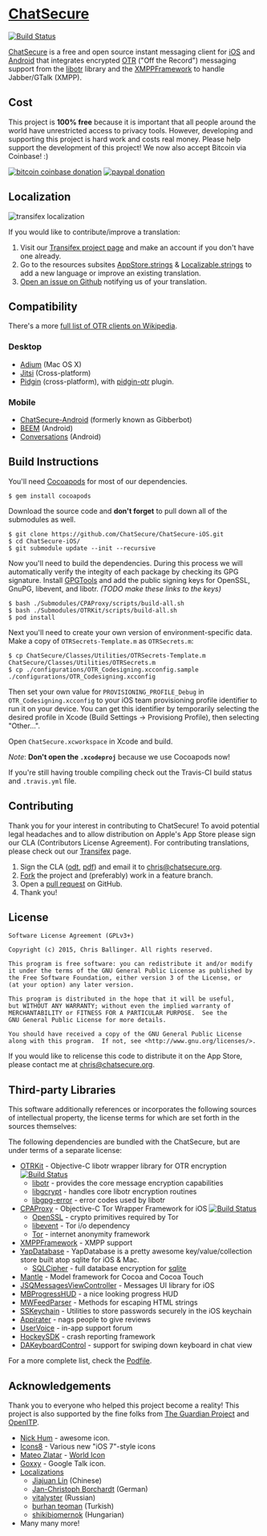 # [ChatSecure](https://github.com/ChatSecure/ChatSecure-iOS)

[![Build Status](https://travis-ci.org/ChatSecure/ChatSecure-iOS.svg?branch=master)](https://travis-ci.org/ChatSecure/ChatSecure-iOS)

[ChatSecure](https://chatsecure.org) is a free and open source instant messaging client for [iOS](https://itunes.apple.com/us/app/chatsecure/id464200063) and [Android](https://play.google.com/store/apps/details?id=info.guardianproject.otr.app.im&hl=en) that integrates encrypted [OTR](https://en.wikipedia.org/wiki/ChatSecure_Messaging) ("Off the Record") messaging support from the [libotr](https://otr.cypherpunks.ca/) library and the [XMPPFramework](https://github.com/robbiehanson/XMPPFramework/) to handle Jabber/GTalk (XMPP).


## Cost

This project is **100% free** because it is important that all people around the world have unrestricted access to privacy tools.
However, developing and supporting this project is hard work and costs real money. Please help support the development of this project! We now also accept Bitcoin via Coinbase! :)

[![bitcoin coinbase donation](https://chatsecure.org/images/bitcoin_donate.png)](https://coinbase.com/checkouts/1cf35f00d722205726f50b940786c413) [![paypal donation](https://chatsecure.org/images/paypal_donate.png)](https://www.paypal.com/cgi-bin/webscr?cmd=_s-xclick&hosted_button_id=XRBHJ9AX5VWNA) 


## Localization


![transifex localization](https://www.transifex.com/projects/p/chatsecure/resource/strings/chart/image_png)

If you would like to contribute/improve a translation:

 1. Visit our [Transifex project page](https://www.transifex.net/projects/p/chatsecure/) and make an account if you don't have one already.
 2. Go to the resources subsites [AppStore.strings](https://www.transifex.net/projects/p/chatsecure/resource/appstorestrings/) & [Localizable.strings](https://www.transifex.net/projects/p/chatsecure/resource/strings/) to add a new language or improve an existing translation. 
 3. [Open an issue on Github](https://github.com/ChatSecure/ChatSecure-iOS/issues) notifying us of your translation.



## Compatibility


There's a more [full list of OTR clients on Wikipedia](https://en.wikipedia.org/wiki/Off-the-Record_Messaging#Client_support).


### Desktop

* [Adium](https://adium.im/) (Mac OS X)
* [Jitsi](https://jitsi.org) (Cross-platform)
* [Pidgin](https://pidgin.im/) (cross-platform), with [pidgin-otr](https://otr.cypherpunks.ca/index.php#downloads) plugin.

### Mobile

* [ChatSecure-Android](https://guardianproject.info/apps/chatsecure/) (formerly known as Gibberbot)
* [BEEM](http://beem-project.com/projects/beem) (Android)
* [Conversations](https://github.com/siacs/Conversations) (Android)

## Build Instructions

You'll need [Cocoapods](http://cocoapods.org) for most of our dependencies.
    
    $ gem install cocoapods
    
Download the source code and **don't forget** to pull down all of the submodules as well.

    $ git clone https://github.com/ChatSecure/ChatSecure-iOS.git
    $ cd ChatSecure-iOS/
    $ git submodule update --init --recursive
    
Now you'll need to build the dependencies. During this process we will automatically verify the integity of each package by checking its GPG signature. Install [GPGTools](https://gpgtools.org) and add the public signing keys for OpenSSL, GnuPG, libevent, and libotr. *(TODO make these links to the keys)*
    
    $ bash ./Submodules/CPAProxy/scripts/build-all.sh
    $ bash ./Submodules/OTRKit/scripts/build-all.sh
    $ pod install
    
Next you'll need to create your own version of environment-specific data. Make a copy of `OTRSecrets-Template.m` as `OTRSecrets.m`:

    $ cp ChatSecure/Classes/Utilities/OTRSecrets-Template.m ChatSecure/Classes/Utilities/OTRSecrets.m
    $ cp ./configurations/OTR_Codesigning.xcconfig.sample ./configurations/OTR_Codesigning.xcconfig
    
Then set your own value for `PROVISIONING_PROFILE_Debug` in `OTR_Codesigning.xcconfig` to your iOS team provisioning profile identifier to run it on your device. You can get this identifier by temporarily selecting the desired profile in Xcode (Build Settings -> Provisiong Profile), then selecting "Other...".

Open `ChatSecure.xcworkspace` in Xcode and build. 

*Note*: **Don't open the `.xcodeproj`** because we use Cocoapods now!

If you're still having trouble compiling check out the Travis-CI build status and `.travis.yml` file.

## Contributing

Thank you for your interest in contributing to ChatSecure! To avoid potential legal headaches and to allow distribution on Apple's App Store please sign our CLA (Contributors License Agreement). For contributing translations, please check out our [Transifex](https://www.transifex.com/projects/p/chatsecure/) page.

1. Sign the CLA ([odt](https://github.com/ChatSecure/ChatSecure-iOS/raw/master/media/contributing/CLA.odt), [pdf](https://github.com/ChatSecure/ChatSecure-iOS/raw/master/media/contributing/CLA.pdf)) and email it to [chris@chatsecure.org](mailto:chris@chatsecure.org).
2. [Fork](https://github.com/ChatSecure/ChatSecure-iOS/fork) the project and (preferably) work in a feature branch.
3. Open a [pull request](https://github.com/ChatSecure/ChatSecure-ios/pulls) on GitHub.
4. Thank you!

## License


	Software License Agreement (GPLv3+)
	
	Copyright (c) 2015, Chris Ballinger. All rights reserved.
	
	This program is free software: you can redistribute it and/or modify
	it under the terms of the GNU General Public License as published by
	the Free Software Foundation, either version 3 of the License, or
	(at your option) any later version.
	
	This program is distributed in the hope that it will be useful,
	but WITHOUT ANY WARRANTY; without even the implied warranty of
	MERCHANTABILITY or FITNESS FOR A PARTICULAR PURPOSE.  See the
	GNU General Public License for more details.
	
	You should have received a copy of the GNU General Public License
	along with this program.  If not, see <http://www.gnu.org/licenses/>.

If you would like to relicense this code to distribute it on the App Store, 
please contact me at [chris@chatsecure.org](mailto:chris@chatsecure.org).

## Third-party Libraries

This software additionally references or incorporates the following sources
of intellectual property, the license terms for which are set forth
in the sources themselves:

The following dependencies are bundled with the ChatSecure, but are under
terms of a separate license:

* [OTRKit](https://github.com/chatsecure/otrkit) - Objective-C libotr wrapper library for OTR encryption [![Build Status](https://travis-ci.org/ChatSecure/OTRKit.svg?branch=master)](https://travis-ci.org/ChatSecure/OTRKit)
	* [libotr](https://otr.cypherpunks.ca/) - provides the core message encryption capabilities
	* [libgcrypt](https://www.gnu.org/software/libgcrypt/) - handles core libotr encryption routines
	* [libgpg-error](http://www.gnupg.org/related_software/libgpg-error/) - error codes used by libotr
* [CPAProxy](https://github.com/ursachec/CPAProxy) - Objective-C Tor Wrapper Framework for iOS [![Build Status](https://travis-ci.org/ursachec/CPAProxy.svg?branch=master)](https://travis-ci.org/ursachec/CPAProxy)
	* [OpenSSL](https://www.openssl.org) - crypto primitives required by Tor
	* [libevent](http://libevent.org) - Tor i/o dependency
	* [Tor](https://www.torproject.org) - internet anonymity framework 
* [XMPPFramework](https://github.com/robbiehanson/XMPPFramework) - XMPP support
* [YapDatabase](https://github.com/yapstudios/YapDatabase) - YapDatabase is a pretty awesome key/value/collection store built atop sqlite for iOS & Mac.
	* [SQLCipher](https://www.zetetic.net/sqlcipher/) - full database encryption for [sqlite](http://sqlite.org)
* [Mantle](https://github.com/mantle/mantle) - Model framework for Cocoa and Cocoa Touch
* [JSQMessagesViewController](https://github.com/jessesquires/JSQMessagesViewController) - Messages UI library for iOS
* [MBProgressHUD](https://github.com/jdg/MBProgressHUD) - a nice looking progress HUD
* [MWFeedParser](https://github.com/mwaterfall/MWFeedParser) - Methods for escaping HTML strings
* [SSKeychain](https://github.com/soffes/sskeychain) - Utilities to store passwords securely in the iOS keychain
* [Appirater](https://github.com/arashpayan/appirater) - nags people to give reviews
* [UserVoice](https://www.uservoice.com/) - in-app support forum
* [HockeySDK](https://github.com/bitstadium/HockeySDK-iOS) - crash reporting framework
* [DAKeyboardControl](https://github.com/danielamitay/DAKeyboardControl) - support for swiping down keyboard in chat view

For a more complete list, check the [Podfile](https://github.com/ChatSecure/ChatSecure-iOS/blob/master/Podfile).

## Acknowledgements

Thank you to everyone who helped this project become a reality! This project is also supported by the fine folks from [The Guardian Project](https://guardianproject.info) and [OpenITP](https://openitp.org).

* [Nick Hum](http://nickhum.com/) - awesome icon.
* [Icons8](http://icons8.com/license) - Various new "iOS 7"-style icons
* [Mateo Zlatar](http://thenounproject.com/mateozlatar/) - [World Icon](http://thenounproject.com/term/world/6502/)
* [Goxxy](http://rocketdock.com/addon/icons/3462) - Google Talk icon.
* [Localizations](https://www.transifex.com/projects/p/chatsecure/)
	* [Jiajuan Lin](http://www.personal.psu.edu/jwl5262/blogs/lin_portfolio/) (Chinese)
	* [Jan-Christoph Borchardt](http://jancborchardt.net/) (German)
	* [vitalyster](https://github.com/vitalyster) (Russian)
	* [burhan teoman](https://www.transifex.net/accounts/profile/burhanteoman/) (Turkish)
	* [shikibiomernok](https://www.transifex.net/accounts/profile/shikibiomernok/) (Hungarian)
* Many many more!
